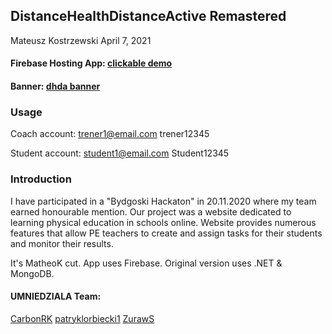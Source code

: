 ## DistanceHealthDistanceActive Remastered

Mateusz Kostrzewski
April 7, 2021

#### Firebase Hosting App: [clickable demo](https://frbflsexample2.web.app/)
#### Banner: [dhda banner](https://www.deviantart.com/matheok/art/DistanceHealthDistanceActive-875603983)

### Usage

Coach account:
trener1@email.com
trener12345

Student account:
student1@email.com
Student12345

### Introduction

I have participated in a "Bydgoski Hackaton" in 20.11.2020 where my team earned honourable mention. Our project was a website dedicated 
to learning physical education in schools online. Website provides numerous features that allow 
PE teachers to create and assign tasks for their students and monitor their results.

It's MatheoK cut. App uses Firebase.
Original version uses .NET & MongoDB. 

#### UMNIEDZIALA Team: 
[CarbonRK](https://github.com/CarbonRK)
[patryklorbiecki1](https://github.com/patryklorbiecki1)
[ZurawS](https://github.com/ZurawS)
